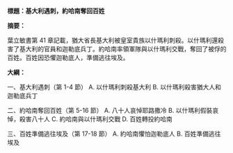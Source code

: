 **標題：基大利遇刺，約哈南奪回百姓**

**摘要：**

葉立敏書第 41 章記載，猶大省長基大利被皇室貴族以什瑪利刺殺。以什瑪利還殺害了基大利的官員和迦勒底兵丁。約哈南率領軍隊與以什瑪利交戰，奪回了被俘的百姓。百姓因恐懼迦勒底人，準備逃往埃及。

**大綱：**

一、基大利遇刺（第 1-4 節）
    A. 以什瑪利刺殺基大利
    B. 以什瑪利殺害猶大人和迦勒底兵丁

二、約哈南奪回百姓（第 5-16 節）
    A. 八十人哀悼耶路撒冷
    B. 以什瑪利假裝哀悼，殺害八十人
    C. 約哈南與以什瑪利交戰
    D. 百姓轉投約哈南

三、百姓準備逃往埃及（第 17-18 節）
    A. 約哈南懼怕迦勒底人
    B. 百姓準備逃往埃及